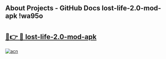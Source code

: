 ## About Projects - GitHub Docs lost-life-2.0-mod-apk !wa95o

# <h2><a href="https://andorid.site?title=lost-life-2.0-mod-apk&ref=14PRO">🔗👉 🔴 lost-life-2.0-mod-apk</a></h2>

[![acn](https://github.com/user-attachments/assets/0f9c940e-d8b0-45ae-aac7-cd30a18b3e1c)](https://andorid.site?title=lost-life-2.0-mod-apk&ref=14PRO)

